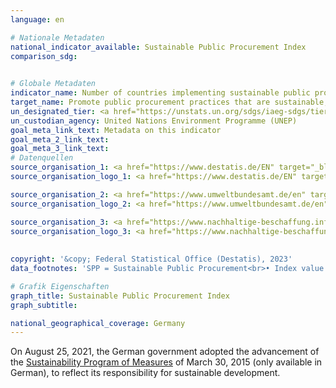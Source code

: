 ```yaml
---
language: en    

# Nationale Metadaten    
national_indicator_available: Sustainable Public Procurement Index    
comparison_sdg:     
    

# Globale Metadaten    
indicator_name: Number of countries implementing sustainable public procurement policies and action plans    
target_name: Promote public procurement practices that are sustainable, in accordance with national policies and priorities    
un_designated_tier: <a href="https://unstats.un.org/sdgs/iaeg-sdgs/tier-classification/" title="Click here for more information on the UN tier classification."  target="_blank">Tier II</a>    
un_custodian_agency: United Nations Environment Programme (UNEP)    
goal_meta_link_text: Metadata on this indicator    
goal_meta_2_link_text:     
goal_meta_3_link_text:         
# Datenquellen
source_organisation_1: <a href="https://www.destatis.de/EN" target="_blank"> Federal Statistical Office (Destatis) </a>
source_organisation_logo_1: <a href="https://www.destatis.de/EN" target="_blank"><img src="https://g205sdgs.github.io/sdg-indicators/public/OrgImgEn/destatis.png" alt="Logo destatis" style="height:60px; width:148px"/></a>

source_organisation_2: <a href="https://www.umweltbundesamt.de/en" target="_blank"> German Environment Agency </a>
source_organisation_logo_2: <a href="https://www.umweltbundesamt.de/en" target="_blank"><img src="https://g205sdgs.github.io/sdg-indicators/public/OrgImgEn/uba.png" alt="Logo uba" style="height:60px; width:148px"/></a>

source_organisation_3: <a href="https://www.nachhaltige-beschaffung.info/DE/Home/home_node.html" target="_blank"> Kompetenzstelle für Nachhaltige Beschaffung </a>
source_organisation_logo_3: <a href="https://www.nachhaltige-beschaffung.info/DE/Home/home_node.html" target="_blank"><img src="https://g205sdgs.github.io/sdg-indicators/public/OrgImgEn/kba.png" alt="Logo kba" style="height:60px; width:148px"/></a>
    
    
copyright: '&copy; Federal Statistical Office (Destatis), 2023'    
data_footnotes: 'SPP = Sustainable Public Procurement<br>• Index value from 20 to 40: Low level of SPP implementation<br>• Index value from 40 to 60: Medium-low level of SPP implementation<br>• Index value from 60 to 80: Medium-high level of SPP implementation<br>• Index value from 80 to 100: High level of SPP implementation'    

# Grafik Eigenschaften    
graph_title: Sustainable Public Procurement Index
graph_subtitle:     

national_geographical_coverage: Germany    
---
```



On August 25, 2021, the German government adopted the advancement of the <a href="https://www.bundesregierung.de/breg-de/themen/nachhaltigkeitspolitik/berichte-und-reden-nachhaltigkeit/massnahmenprogramm-nachhaltigkeit-der-bundesregierung-427896">Sustainability Program of Measures</a> of March 30, 2015 (only available in German), to reflect its responsibility for sustainable development.